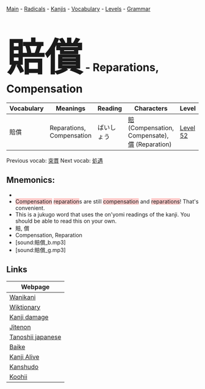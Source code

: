 <style> bigfont {font-size: 100px}</style>
[Main](../README.md) -
[Radicals](../radicals.md) -
[Kanjis](../kanjis.md) -
[Vocabulary](../vocabulary.md) -
[Levels](../levels.md) -
[Grammar](../grammar.md)
# <bigfont> 賠償</bigfont> - Reparations, Compensation 

| Vocabulary | Meanings | Reading | Characters | Level |
| --- | --- | --- | --- | --- |
| 賠償 | Reparations, Compensation | ばいしょう |  [賠](../kanjis/賠.md) (Compensation, Compensate), [償](../kanjis/償.md) (Reparation) | [Level 52](../levels/wk_level52.md) |

Previous vocab: [突貫](突貫.md) Next vocab: [処遇](処遇.md) 

## Mnemonics:

* 
* <span style="background-color:#ffcccb"> Compensation</span> <span style="background-color:#ffcccb"> reparation</span>s are still <span style="background-color:#ffcccb"> compensation</span> and <span style="background-color:#ffcccb"> reparations</span>! That's convenient.
* This is a jukugo word that uses the on'yomi readings of the kanji. You should be able to read this on your own.
* 賠, 償
* Compensation, Reparation
* [sound:賠償_b.mp3]
* [sound:賠償_g.mp3]


## Links 

| Webpage |
| --- |
| [Wanikani          ](https://www.wanikani.com/kanji/賠償) |
| [Wiktionary        ](https://en.wiktionary.org/wiki/賠償) |
| [Kanji damage      ](http://www.kanjidamage.com/kanji/search?utf8=✓&q=賠償) |
| [Jitenon           ](https://jitenon.com/kanji/賠償) |
| [Tanoshii japanese ](https://www.tanoshiijapanese.com/dictionary/kanji.cfm?k=賠償) |
| [Baike             ](https://baike.baidu.com/item/賠償) |
| [Kanji Alive       ](https://app.kanjialive.com/賠償) |
| [Kanshudo          ](https://www.kanshudo.com/searchmn?q=賠償) |
| [Koohii            ](https://kanji.koohii.com/study/kanji/賠償) |
